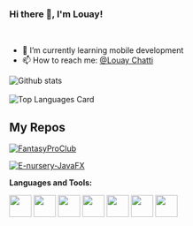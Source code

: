 ### Hi there 👋, I'm Louay!

<br />

- 🌱 I’m currently learning mobile development
- 📫 How to reach me: <a href="https://www.linkedin.com/in/louay-chatti/">@Louay Chatti</a> 


![Github stats](https://github-readme-stats.vercel.app/api?username=louay47&theme=highcontrast&show_icons=true&count_private=true)<br />
<br />
![Top Languages Card](https://github-readme-stats.vercel.app/api/top-langs/?username=louay47&layout=compact)

## My Repos

[![FantasyProClub](https://github-readme-stats.vercel.app/api/pin/?username=louay47&repo=FantasyProClub&show_owner=true)](https://github.com/louay47/FantasyProClub)

[![E-nursery-JavaFX](https://github-readme-stats.vercel.app/api/pin/?username=louay47&repo=E-nursery-JavaFX&show_owner=true)](https://github.com/louay47/E-nursery-JavaFX)



**Languages and Tools:**  

<code><img height="40" src="https://raw.githubusercontent.com/louay47/louay47/master/assets/java.png"></code>
<code><img height="40" src="https://raw.githubusercontent.com/shinokada/shinokada/master/assets/android.png"></code>
<code><img height="40" src="https://raw.githubusercontent.com/shinokada/shinokada/master/assets/c#.png"></code>
<code><img height="40" src="https://raw.githubusercontent.com/shinokada/shinokada/master/assets/javascript.png"></code>
<code><img height="40" src="https://raw.githubusercontent.com/shinokada/shinokada/master/assets/php.png"></code>
<code><img height="40" src="https://raw.githubusercontent.com/shinokada/shinokada/master/assets/visual-studio-code.png"></code>
<code><img height="40" src="https://raw.githubusercontent.com/shinokada/shinokada/master/assets/vim.png"></code>  
